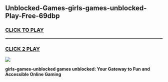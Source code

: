 
## Unblocked-Games-girls-games-unblocked-Play-Free-69dbp
<h3>
<a href="https://premium76.site?title=girls-games-unblocked&ref=19M">CLICK TO PLAY</a></h3>
<hr>

<h3>
<a href="https://premium76.site?title=girls-games-unblocked&ref=19M">CLICK 2 PLAY</a>
  
</h3>

<a href="https://premium76.site?title=girls-games-unblocked&ref=19M"><img src="https://clearcache.store/games.png"></a>


**girls-games-unblocked games unblocked: Your Gateway to Fun and Accessible Online Gaming**
